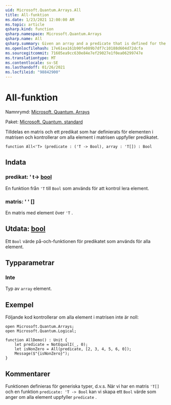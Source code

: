 ```yaml
---
uid: Microsoft.Quantum.Arrays.All
title: All-funktion
ms.date: 1/23/2021 12:00:00 AM
ms.topic: article
qsharp.kind: function
qsharp.namespace: Microsoft.Quantum.Arrays
qsharp.name: All
qsharp.summary: Given an array and a predicate that is defined for the elements of the array, and checks if all elements of the array satisfy the predicate.
ms.openlocfilehash: 17e61ea161b90fe089b7df7c10188d604d72dcfa
ms.sourcegitcommit: 71605ea9cc630e84e7ef29027e1f0ea06299747e
ms.translationtype: MT
ms.contentlocale: sv-SE
ms.lasthandoff: 01/26/2021
ms.locfileid: "98842900"
---
```

# <a name="all-function"></a>All-funktion

Namnrymd: [Microsoft. Quantum. Arrays](xref:Microsoft.Quantum.Arrays)

Paket: [Microsoft. Quantum. standard](https://nuget.org/packages/Microsoft.Quantum.Standard)


Tilldelas en matris och ett predikat som har definierats för elementen i matrisen och kontrollerar om alla element i matrisen uppfyller predikatet.

```qsharp
function All<'T> (predicate : ('T -> Bool), array : 'T[]) : Bool
```


## <a name="input"></a>Indata

### <a name="predicate--t---bool"></a>predikat: ' t-> [bool](xref:microsoft.quantum.lang-ref.bool)

En funktion från `'T` till `Bool` som används för att kontrol lera element.


### <a name="array--t"></a>matris: ' ' []

En matris med element över `'T` .



## <a name="output--bool"></a>Utdata: [bool](xref:microsoft.quantum.lang-ref.bool)

Ett `Bool` värde på-och-funktionen för predikatet som används för alla element.

## <a name="type-parameters"></a>Typparametrar

### <a name="t"></a>Inte

Typ av `array` element.

## <a name="example"></a>Exempel

Följande kod kontrollerar om alla element i matrisen inte är noll:

```qsharp
open Microsoft.Quantum.Arrays;
open Microsoft.Quantum.Logical;

function AllDemo() : Unit {
    let predicate = NotEqualI(_, 0);
    let isNonZero = All(predicate, [2, 3, 4, 5, 6, 0]);
    Message($"{isNonZero}");
}
```

## <a name="remarks"></a>Kommentarer

Funktionen definieras för generiska typer, d.v.s. När vi har en matris `'T[]` och en funktion `predicate: 'T -> Bool` kan vi skapa ett `Bool` värde som anger om alla element uppfyller `predicate` .